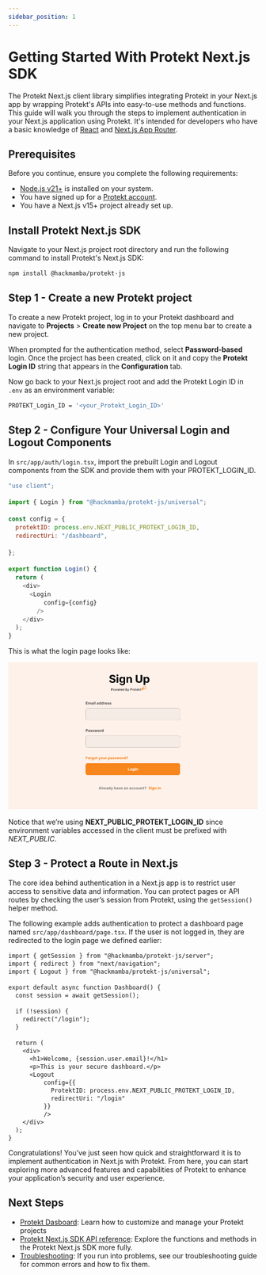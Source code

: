 ```yaml
---
sidebar_position: 1
---
```


# Getting Started With Protekt Next.js SDK

The Protekt Next.js client library simplifies integrating Protekt in your Next.js app by wrapping Protekt's APIs into easy-to-use methods and functions. This guide will walk you through the steps to implement authentication in your Next.js application using Protekt. It's intended for developers who have a basic knowledge of [React](https://react.dev) and [Next.js App Router](https://nextjs.org).

## Prerequisites

Before you continue, ensure you complete the following requirements:

- [Node.js v21+](https://nodejs.org/) is installed on your system.
- You have signed up for a [Protekt account](https://app.prtekt.io).
- You have a Next.js v15+ project already set up.

## Install Protekt Next.js SDK

Navigate to your Next.js project root directory and run the following command to install Protekt's Next.js SDK:

```bash
npm install @hackmamba/protekt-js
```

## Step 1 - Create a new Protekt project

To create a new Protekt project, log in to your Protekt dashboard and navigate to **Projects** > **Create new Project** on the top menu bar to create a new project.

When prompted for the authentication method, select **Password-based** login. Once the project has been created, click on it and copy the **Protekt Login ID** string that appears in the **Configuration** tab.

Now go back to your Next.js project root and add the Protekt Login ID in `.env` as an environment variable:

```bash
PROTEKT_Login_ID = '<your_Protekt_Login_ID>'
```

## Step 2 - Configure Your Universal Login and Logout Components

In `src/app/auth/login.tsx`, import the prebuilt Login and Logout components from the SDK and provide them with your PROTEKT_LOGIN_ID.

```js
"use client";

import { Login } from "@hackmamba/protekt-js/universal";

const config = {
  protektID: process.env.NEXT_PUBLIC_PROTEKT_LOGIN_ID,
  redirectUri: "/dashboard",

};

export function Login() {
  return (
    <div>
      <Login
          config={config}
        />
    </div>
  );
}
```

This is what the login page looks like:

![Protekt Universal Login Page](../../static/img/protekt-sign-up.png)

Notice that we’re using **NEXT_PUBLIC_PROTEKT_LOGIN_ID** since environment variables accessed in the client must be prefixed with _NEXT_PUBLIC_.

## Step 3 - Protect a Route in Next.js

The core idea behind authentication in a Next.js app is to restrict user access to sensitive data and information. You can protect pages or API routes by checking the user’s session from Protekt, using the `getSession()` helper method.

The following example adds authentication to protect a dashboard page named `src/app/dashboard/page.tsx`. If the user is not logged in, they are redirected to the login page we defined earlier:

```tsx
import { getSession } from "@hackmamba/protekt-js/server";
import { redirect } from "next/navigation";
import { Logout } from "@hackmamba/protekt-js/universal";

export default async function Dashboard() {
  const session = await getSession();

  if (!session) {
    redirect("/login");
  }

  return (
    <div>
      <h1>Welcome, {session.user.email}!</h1>
      <p>This is your secure dashboard.</p>
      <Logout
          config={{
            ProtektID: process.env.NEXT_PUBLIC_PROTEKT_LOGIN_ID,
            redirectUri: "/login"
          }}
          />
    </div>
  );
}
```

Congratulations! You’ve just seen how quick and straightforward it is to implement authentication in Next.js with Protekt. From here, you can start exploring more advanced features and capabilities of Protekt to enhance your application’s security and user experience.

## Next Steps

- [Protekt Dasboard](https://app.protekt.io): Learn how to customize and manage your Protekt projects
- [Protekt Next.js SDK API reference](/sdks/next-js): Explore the functions and methods in the Protekt Next.js SDK more fully.
- [Troubleshooting](/resources/troubleshooting): If you run into problems, see our troubleshooting guide for common errors and how to fix them.

